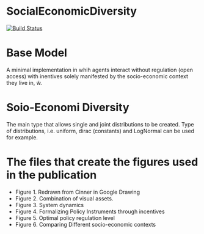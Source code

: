 # SocialEconomicDiversity

[![Build Status](https://github.com/zahachtah/SocialEconomicDiversity.jl/actions/workflows/CI.yml/badge.svg?branch=main)](https://github.com/zahachtah/SocialEconomicDiversity.jl/actions/workflows/CI.yml?query=branch%3Amain)

# Base Model

A minimal implementation in whih agents interact without regulation (open access) with inentives solely manifested by the socio-economic context they live in, w̃. 

# Soio-Economi Diversity

The main type that allows single and joint distributions to be created. Type of distributions, i.e. uniform, dirac (constants) and LogNormal can be used for example.

# The files that create the figures used in the publication

* Figure 1. Redrawn from Cinner in Google Drawing
* Figure 2. Combination of visual assets. 
* Figure 3. System dynamics
* Figure 4. Formalizing Policy Instruments through incentives
* Figure 5. Optimal policy regulation level
* Figure 6. Comparing Different socio-economic contexts